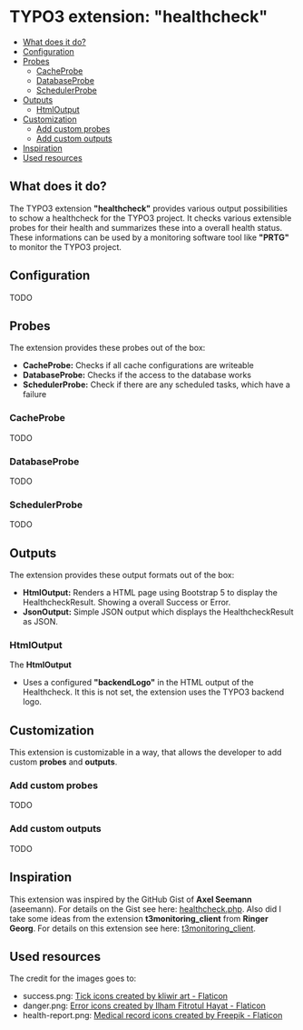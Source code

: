 <!-- omit in toc -->
# TYPO3 extension: "healthcheck"

- [What does it do?](#what-does-it-do)
- [Configuration](#configuration)
- [Probes](#probes)
  - [CacheProbe](#cacheprobe)
  - [DatabaseProbe](#databaseprobe)
  - [SchedulerProbe](#schedulerprobe)
- [Outputs](#outputs)
  - [HtmlOutput](#htmloutput)
- [Customization](#customization)
  - [Add custom probes](#add-custom-probes)
  - [Add custom outputs](#add-custom-outputs)
- [Inspiration](#inspiration)
- [Used resources](#used-resources)

## What does it do?
The TYPO3 extension **"healthcheck"** provides various output possibilities to schow a healthcheck for the TYPO3 project. It checks various extensible probes for their health and summarizes these into a overall health status. These informations can be used by a monitoring software tool like **"PRTG"** to monitor the TYPO3 project.
## Configuration
TODO

## Probes

The extension provides these probes out of the box:
- **CacheProbe:** Checks if all cache configurations are writeable
- **DatabaseProbe:** Checks if the access to the database works
- **SchedulerProbe:** Check if there are any scheduled tasks, which have a failure

### CacheProbe
TODO
### DatabaseProbe
TODO

### SchedulerProbe
TODO

## Outputs

The extension provides these output formats out of the box:
- **HtmlOutput:** Renders a HTML page using Bootstrap 5 to display the HealthcheckResult. Showing a overall Success or Error.
- **JsonOutput:** Simple JSON output which displays the HealthcheckResult as JSON.

### HtmlOutput

The **HtmlOutput**

- Uses a configured **"backendLogo"** in the HTML output of the Healthcheck. It this is not set, the extension uses the TYPO3 backend logo.

## Customization

This extension is customizable in a way, that allows the developer to add custom **probes** and **outputs**.

### Add custom probes
TODO

### Add custom outputs
TODO


## Inspiration

This extension was inspired by the GitHub Gist of **Axel Seemann** (aseemann). For details on the Gist see here: [healthcheck.php](https://gist.github.com/aseemann/42041fccb784cf472349a7af9748fe9b). Also did I take some ideas from the extension **t3monitoring_client** from **Ringer Georg**. For details on this extension see here: [t3monitoring_client](https://github.com/georgringer/t3monitoring_client).
## Used resources

The credit for the images goes to:
- success.png: <a href="https://www.flaticon.com/free-icons/tick" title="tick icons">Tick icons created by kliwir art - Flaticon</a>
- danger.png: <a href="https://www.flaticon.com/free-icons/error" title="error icons">Error icons created by Ilham Fitrotul Hayat - Flaticon</a>
- health-report.png: <a href="https://www.flaticon.com/free-icons/medical-record" title="medical record icons">Medical record icons created by Freepik - Flaticon</a>